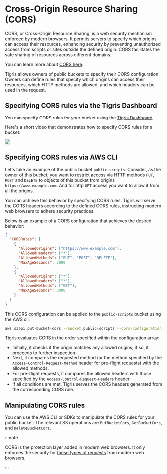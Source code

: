 # Cross-Origin Resource Sharing (CORS)

CORS, or Cross-Origin Resource Sharing, is a web security mechanism enforced by
modern browsers. It permits servers to specify which origins can access their
resources, enhancing security by preventing unauthorized access from scripts or
sites outside the defined origin. CORS facilitates the safe sharing of resources
across different domains.

You can learn more about
[CORS here](https://developer.mozilla.org/en-US/docs/Web/HTTP/CORS).

Tigris allows owners of public buckets to specify their CORS configuration.
Owners can define rules that specify which origins can access their resources,
which HTTP methods are allowed, and which headers can be used in the request.

## Specifying CORS rules via the Tigris Dashboard

You can specify CORS rules for your bucket using the
[Tigris Dashboard](https://console.tigris.dev/).

Here's a short video that demonstrates how to specify CORS rules for a bucket:

<a href="https://www.loom.com/share/716d35d4e1d14df58ecb356e7d874432" target="_blank">
  <img src="https://cdn.loom.com/sessions/thumbnails/716d35d4e1d14df58ecb356e7d874432-99e694ad9c9bc229-full-play.gif" />
</a>

## Specifying CORS rules via AWS CLI

Let's take an example of the public bucket `public-scripts`. Consider, as the
owner of this bucket, you want to restrict access via HTTP methods `PUT`, `POST`
and `DELETE` to objects of this bucket from origins `https://www.example.com`.
And for http `GET` access you want to allow it from all the origins.

You can achieve this behavior by specifying CORS rules. Tigris will serve the
CORS headers according to the defined CORS rules, instructing modern web
browsers to adhere security practices.

Below is an example of a CORS configuration that achieves the desired behavior:

```json
{
  "CORSRules": [
    {
      "AllowedOrigins": ["https://www.example.com"],
      "AllowedHeaders": ["*"],
      "AllowedMethods": ["PUT", "POST", "DELETE"],
      "MaxAgeSeconds": 3000
    },
    {
      "AllowedOrigins": ["*"],
      "AllowedHeaders": ["*"],
      "AllowedMethods": ["GET"],
      "MaxAgeSeconds": 3000
    }
  ]
}
```

This CORS configuration can be applied to the `public-scripts` bucket using the
AWS cli:

```bash
aws s3api put-bucket-cors --bucket public-scripts --cors-configuration '{"CORSRules" : [{"AllowedHeaders":["*"],"AllowedMethods":["PUT", "POST", "DELETE"],"AllowedOrigins":["http://www.example.com"],"MaxAgeSeconds":3000}, {"AllowedHeaders":["*"],"AllowedMethods":["GET"],"AllowedOrigins":["*"],"MaxAgeSeconds":3000}]}'
```

Tigris evaluates CORS in the order specified within the configuration array:

- Initially, it checks if the origin matches any allowed origins; if so, it
  proceeds to further inspection.
- Next, it compares the requested method (or the method specified by the
  `Access-Control-Request-Method` header for pre-flight requests) with the
  allowed methods.
- For pre-flight requests, it compares the allowed headers with those specified
  by the `Access-Control-Request-Headers` header.
- If all conditions are met, Tigris serves the CORS headers generated from the
  corresponding CORS rule.

## Manipulating CORS rules

You can use the AWS CLI or SDKs to manipulate the CORS rules for your public
bucket. The relevant S3 operations are `PutBucketCors`, `GetBucketCors`, and
`DeleteBucketCors`.

:::note

CORS is the protection layer added in modern web browsers. It only enforces the
security for
[these types of requests](https://developer.mozilla.org/en-US/docs/Web/HTTP/CORS#what_requests_use_cors)
from modern web browsers.

:::
